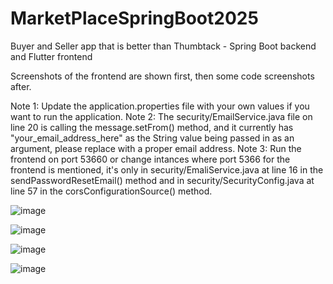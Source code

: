 # MarketPlaceSpringBoot2025
Buyer and Seller app that is better than Thumbtack - Spring Boot backend and Flutter frontend

Screenshots of the frontend are shown first, then some code screenshots after.

Note 1: Update the application.properties file with your own values if you want to run the application.
Note 2: The security/EmailService.java file on line 20 is calling the message.setFrom() method, and it currently has "your_email_address_here" as the String value being passed in as an argument, please replace with a proper email address.
Note 3: Run the frontend on port 53660 or change intances where port 5366 for the frontend is mentioned, it's only in security/EmaliService.java at line 16 in the sendPasswordResetEmail() method and in security/SecurityConfig.java at line 57 in the corsConfigurationSource() method.

![image](https://github.com/user-attachments/assets/8f51e8af-03f6-40fc-883d-4a6fba6cb4ed)

![image](https://github.com/user-attachments/assets/6eba0d38-9b26-44c5-9f25-008872e4a553)

![image](https://github.com/user-attachments/assets/251a6633-9547-42f5-b21c-98fd5a9ea5e5)

![image](https://github.com/user-attachments/assets/90b71b89-605e-4865-9988-c6f250f408cb)
